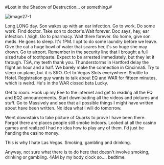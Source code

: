 #Lost in the Shadow of Destruction... or something.#

![](http://westkarana.com/wp-content/uploads/2008/08/image27-1.jpg "image27-1")

Long,LONG day. Son wakes up with an ear infection. Go to work. Do some work. Find doctor. Take son to doctor's.Wait forever. Doc says, hey, ear infection. I /sigh. Go to pharmacy. Wait there forever. Go home, give son meds. He goes to sleep. It's 1PM. I opt to do some laundry before we leave. Give the cat a huge bowl of water that scares her,it's so huge she may drown. Go to airport. Remember in the security line that I brought a full sized tube of toothpaste. Expect to be arrested immediately, but they let it through. TSA, my teeth thank you. Thunderstorms in Hartford delay the flight an hour and a half. We barely make the connection in Cincinnati. Try to sleep on plane, but it is SRO. Get to Vegas Slots everywhere. Shuttle to Hotel. Registration guy wants to talk about EQ and WAR for fifteen minutes, which is weird. He's in the WAR closed beta Lucky.

Get to room. Hook up my Eee to the internet and get to reading all the EQ and EQ2 announcements. Start downloading all the videos and pictures and stuff. Go to Massively and see that all possible things I might have written about have been written. No idea what I will do tomorrow.

Went downstairs to take picture of Quarks to prove I have been there. Forgot there are places people still smoke indoors. Looked at all the casino games and realized I had no idea how to play any of them. I'd just be handing the casino money. 

This is why I hate Las Vegas. Smoking, gambling and drinking.

Anyway, not sure what there is to do here that doesn't involve smoking, drinking or gambling. 4AM by my body clock so.... bedtime.

